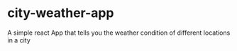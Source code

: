 # city-weather-app
A simple react App that tells you the weather condition of different locations in a city
